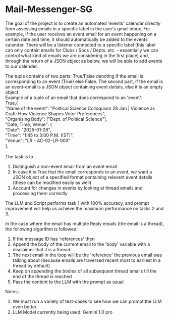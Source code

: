 # Mail-Messenger-SG

The goal of the project is to create an automated 'events' calendar directly from assessing emails in a specific label in the user's gmail inbox. For example, if the user receives an event email for an event happening on a certain date and time, it should automatically be added to the events calender. There will be a listener connected to a specific label (this label can only contain emails for Clubs / Socs / Depts. etc. - essentially we can control what kind of emails we are considering in the first place) and, through the return of a JSON object as below, we will be able to add events to our calender. 

The tuple contains of two parts: True/False denoting if the email is corresponding to an event (True) else False. The second part, if the email is an event-email is a JSON object containing event detials, else it is an empty object. <br>
Example of a tuple of an email that does correspond to an 'event': <br>
True,{<br>
"Name of the event": "Political Science Colloquium 28 Jan | Violence as Craft: How Violence Shapes Voter Preferences",<br>
"Organising Body": ["Dept. of Political Science"],<br>
"Date, Time, Venue": {<br>
"Date": "2025-01-28",<br>
"Time": "1:45 to 3:00  P.M. (IST)",<br>
"Venue": "LR - AC-02-LR-003"<br>
},<br>
<br>
The task is to 
1. Distinguish a non-event email from an event email
2. In case it is True that the email corresponds to an event, we want a JSON object of a specified format containing relevant event details (these can be modified easily as well)
3. Account for changes in events by looking at thread emails and processing them correctly

The LLM and Script performs task 1 with 100% accuracy, and prompt improvement will help us achieve the maximum performance on tasks 2 and 3.

In the case where the email has multiple Reply emails (the email is a thread), the following algorithm is followed: 
1. If the message ID has 'references' then
2. Append the body of the current email to the 'body' variable with a disclaimer that it is a thread
3. The next email in the loop will be the 'reference' the previous email was talking about (because emails are traversed recent most to earliest in a thread by default)
4. Keep on appending the bodies of all subsequent thread emails till the end of the thread is reached
5. Pass the content to the LLM with the prompt as usual

Notes: 
1. We must run a variety of test-cases to see how we can prompt the LLM even better.
2. LLM Model currently being used: Gemini 1.0 pro
